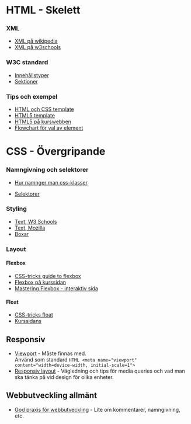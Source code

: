 # HTML - Skelett

### XML
* [XML på wikipedia](https://sv.wikipedia.org/wiki/XML)
* [XML på w3schools](https://www.w3schools.com/xml/)

### W3C standard
* [Innehållstyper](http://w3c.github.io/html/dom.html#kinds-of-content)
* [Sektioner](http://w3c.github.io/html/sections.html#sections)

### Tips och exempel
* [HTML och CSS template](https://tutorialzine.com/2010/02/html5-css3-website-template)
* [HTML5 template](https://gist.github.com/jaxon/3913867)
* [HTML5 på kurswebben](https://twiggy.smutje.se/index.php/Anv%C3%A4nda_HTML5_semantiska_element#Varf.C3.B6r_semantiska_element.3F)
* [Flowchart för val av element](http://html5doctor.com/downloads/h5d-sectioning-flowchart.pdf)


# CSS - Övergripande

### Namngivning och selektorer
* [Hur namnger man css-klasser](http://bdavidxyz.com/blog/how-to-name-css-classes/)

* [Selektorer](https://www.w3schools.com/css/css_syntax.asp)

### Styling
* [Text, W3 Schools](https://www.w3schools.com/css/css_text.asp)
* [Text, Mozilla](https://developer.mozilla.org/en-US/docs/Learn/CSS/Styling_text/Fundamentals)
* [Boxar](https://developer.mozilla.org/en-US/docs/Learn/CSS/Styling_boxes)

### Layout
#### Flexbox
* [CSS-tricks guide to flexbox](https://css-tricks.com/snippets/css/a-guide-to-flexbox/)
* [Flexbox på kurssidan](https://twiggy.smutje.se/index.php/Styla_horisontell_placering_med_CSS_flexbox) 
* [Mastering Flexbox - interaktiv sida](http://webdesignerwall.com/tutorials/master-css-flexbox-5-simple-steps)


#### Float
* [CSS-tricks float](https://css-tricks.com/almanac/properties/f/float/)
* [Kurssidans](https://twiggy.smutje.se/index.php/Skapa_snyggt_bildgalleri)


## Responsiv

* [Viewport](https://developer.mozilla.org/en-US/docs/Mozilla/Mobile/Viewport_meta_tag) - Måste finnas med.  
Använd som standard ```HTML <meta name="viewport" content="width=device-width, initial-scale=1">```
* [Responsiv layout](https://twiggy.smutje.se/index.php/Skapa_en_webbsida_med_responsiv_layout) - Vägledning och tips för media queries och vad man ska tänka på vid design för olika enheter.


## Webbutveckling allmänt

* [God praxis för webbutveckling](https://twiggy.smutje.se/index.php/God_praxis_f%C3%B6r_webbutveckling) - Lite om kommentarer, namngivning, etc.


